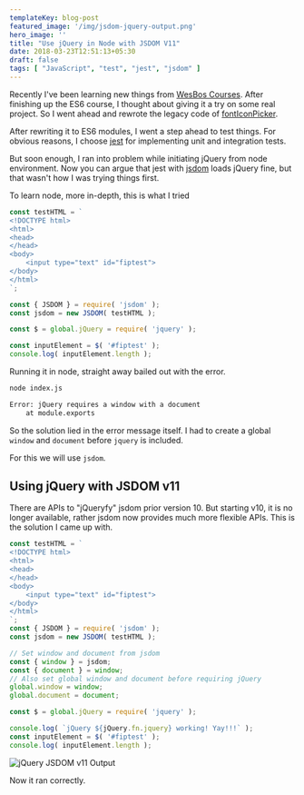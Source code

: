 ```yaml
---
templateKey: blog-post
featured_image: '/img/jsdom-jquery-output.png'
hero_image: ''
title: "Use jQuery in Node with JSDOM V11"
date: 2018-03-23T12:51:13+05:30
draft: false
tags: [ "JavaScript", "test", "jest", "jsdom" ]
---
```


Recently I've been learning new things from [WesBos Courses](http://wesbos.com/courses/).
After finishing up the ES6 course, I thought about giving it a try on some real
project. So I went ahead and rewrote the legacy code of [fontIconPicker](https://github.com/fontIconPicker/fontIconPicker).

After rewriting it to ES6 modules, I went a step ahead to test things. For
obvious reasons, I choose [jest](https://facebook.github.io/jest/) for implementing
unit and integration tests.

But soon enough, I ran into problem while initiating jQuery from node environment.
Now you can argue that jest with [jsdom](https://github.com/jsdom/jsdom) loads
jQuery fine, but that wasn't how I was trying things first.

To learn node, more in-depth, this is what I tried

```js
const testHTML = `
<!DOCTYPE html>
<html>
<head>
</head>
<body>
	<input type="text" id="fiptest">
</body>
</html>
`;

const { JSDOM } = require( 'jsdom' );
const jsdom = new JSDOM( testHTML );

const $ = global.jQuery = require( 'jquery' );

const inputElement = $( '#fiptest' );
console.log( inputElement.length );
```

Running it in node, straight away bailed out with the error.

```bash
node index.js

Error: jQuery requires a window with a document
    at module.exports
```

So the solution lied in the error message itself. I had to create a global `window`
and `document` before `jquery` is included.

For this we will use `jsdom`.

## Using jQuery with JSDOM v11

There are APIs to "jQueryfy" jsdom prior version 10. But starting v10, it is no
longer available, rather jsdom now provides much more flexible APIs. This is the
solution I came up with.

```js
const testHTML = `
<!DOCTYPE html>
<html>
<head>
</head>
<body>
	<input type="text" id="fiptest">
</body>
</html>
`;
const { JSDOM } = require( 'jsdom' );
const jsdom = new JSDOM( testHTML );

// Set window and document from jsdom
const { window } = jsdom;
const { document } = window;
// Also set global window and document before requiring jQuery
global.window = window;
global.document = document;

const $ = global.jQuery = require( 'jquery' );

console.log( `jQuery ${jQuery.fn.jquery} working! Yay!!!` );
const inputElement = $( '#fiptest' );
console.log( inputElement.length );
```

![jQuery JSDOM v11 Output](/img/jsdom-jquery-output.png)

Now it ran correctly.
